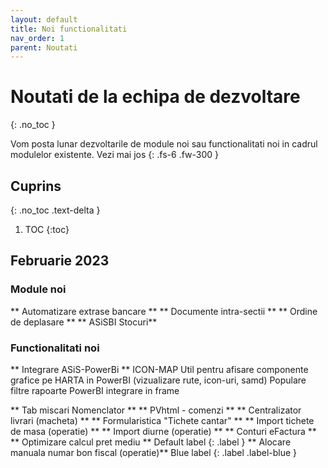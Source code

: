 ```yaml
---
layout: default
title: Noi functionalitati
nav_order: 1
parent: Noutati
---
```


# Noutati de la echipa de dezvoltare
{: .no_toc }

Vom posta lunar dezvoltarile de module noi sau functionalitati noi in cadrul modulelor existente. Vezi mai jos
{: .fs-6 .fw-300 }

## Cuprins
{: .no_toc .text-delta }

1. TOC
{:toc}

## Februarie 2023

### Module noi

** Automatizare extrase bancare **
** Documente intra-sectii **
** Ordine de deplasare **
** ASiSBI Stocuri**

### Functionalitati noi

** Integrare ASiS-PowerBi **
ICON-MAP
Util pentru afisare componente grafice pe HARTA in PowerBI (vizualizare rute, icon-uri, samd)
Populare filtre rapoarte PowerBI integrare in frame

** Tab miscari Nomenclator **
** PVhtml - comenzi **
** Centralizator livrari (macheta) **
** Formularistica "Tichete cantar" **
** Import tichete de masa (operatie) **
** Import diurne (operatie) **
** Conturi eFactura **
** Optimizare calcul pret mediu **
Default label
{: .label }
** Alocare manuala numar bon fiscal (operatie)**
Blue label
{: .label .label-blue }